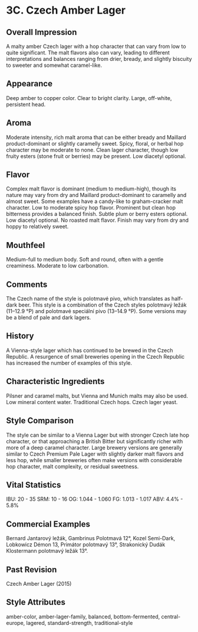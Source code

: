 # 3C. Czech Amber Lager

## Overall Impression

A malty amber Czech lager with a hop character that can vary from low to quite significant. The malt flavors also can vary, leading to different interpretations and balances ranging from drier, bready, and slightly biscuity to sweeter and somewhat caramel-like.

## Appearance

Deep amber to copper color. Clear to bright clarity. Large, off-white, persistent head.

## Aroma

Moderate intensity, rich malt aroma that can be either bready and Maillard product-dominant or slightly caramelly sweet. Spicy, floral, or herbal hop character may be moderate to none. Clean lager character, though low fruity esters (stone fruit or berries) may be present. Low diacetyl optional.

## Flavor

Complex malt flavor is dominant (medium to medium-high), though its nature may vary from dry and Maillard product-dominant to caramelly and almost sweet. Some examples have a candy-like to graham-cracker malt character. Low to moderate spicy hop flavor. Prominent but clean hop bitterness provides a balanced finish. Subtle plum or berry esters optional. Low diacetyl optional. No roasted malt flavor. Finish may vary from dry and hoppy to relatively sweet.

## Mouthfeel

Medium-full to medium body. Soft and round, often with a gentle creaminess. Moderate to low carbonation.

## Comments

The Czech name of the style is polotmavé pivo, which translates as half-dark beer. This style is a combination of the Czech styles polotmavý ležák (11–12.9 °P) and polotmavé speciální pivo (13–14.9 °P). Some versions may be a blend of pale and dark lagers.

## History

A Vienna-style lager which has continued to be brewed in the Czech Republic. A resurgence of small breweries opening in the Czech Republic has increased the number of examples of this style.

## Characteristic Ingredients

Pilsner and caramel malts, but Vienna and Munich malts may also be used. Low mineral content water. Traditional Czech hops. Czech lager yeast.

## Style Comparison

The style can be similar to a Vienna Lager but with stronger Czech late hop character, or that approaching a British Bitter but significantly richer with more of a deep caramel character. Large brewery versions are generally similar to Czech Premium Pale Lager with slightly darker malt flavors and less hop, while smaller breweries often make versions with considerable hop character, malt complexity, or residual sweetness.

## Vital Statistics

IBU: 20 - 35
SRM: 10 - 16
OG: 1.044 - 1.060
FG: 1.013 - 1.017
ABV: 4.4% - 5.8%

## Commercial Examples

Bernard Jantarový ležák, Gambrinus Polotmavá 12°, Kozel Semi-Dark, Lobkowicz Démon 13, Primátor polotmavý 13°, Strakonický Dudák Klostermann polotmavý ležák 13°.

## Past Revision

Czech Amber Lager (2015)

## Style Attributes

amber-color, amber-lager-family, balanced, bottom-fermented, central-europe, lagered, standard-strength, traditional-style
